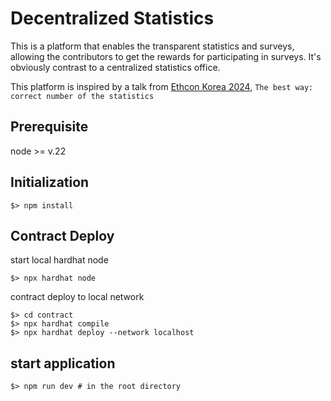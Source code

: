 # Decentralized Statistics

This is a platform that enables the transparent statistics and surveys, allowing the contributors to get the rewards for participating in surveys. It's obviously contrast to a centralized statistics office.

This platform is inspired by a talk from [Ethcon Korea 2024](https://2024.ethcon.kr/), `The best way: correct number of the statistics`

## Prerequisite

node >= v.22

## Initialization

```shell
$> npm install
```

## Contract Deploy

start local hardhat node

```shell
$> npx hardhat node
```

contract deploy to local network

```shell
$> cd contract
$> npx hardhat compile
$> npx hardhat deploy --network localhost
```

## start application

```shell
$> npm run dev # in the root directory
```
